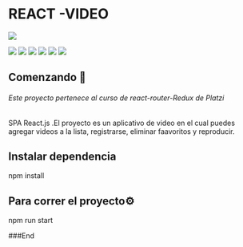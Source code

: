 #              REACT -VIDEO


![](https://miro.medium.com/max/1200/1*1wfiHa3L5X60w6fVrdyNBA.jpeg)



![](https://img.shields.io/github/stars/pandao/editor.md.svg) ![](https://img.shields.io/github/forks/pandao/editor.md.svg) ![](https://img.shields.io/github/tag/pandao/editor.md.svg) ![](https://img.shields.io/github/release/pandao/editor.md.svg) ![](https://img.shields.io/github/issues/pandao/editor.md.svg) ![](https://img.shields.io/bower/v/editor.md.svg)


## Comenzando 🚀
###### Este proyecto pertenece al curso de react-router-Redux de Platzi
SPA React.js .El proyecto es un aplicativo de video en el cual puedes agregar videos a la lista, registrarse, eliminar faavoritos y reproducir.



## Instalar dependencia
npm install

##  Para correr el proyecto⚙️
npm run start 


###End



